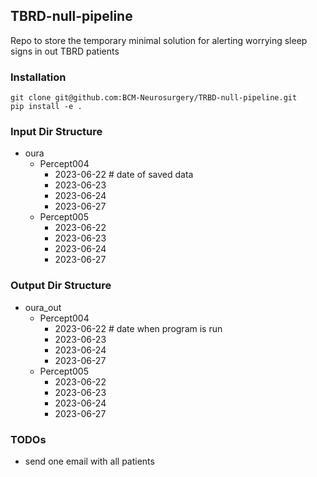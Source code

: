 ## TBRD-null-pipeline
Repo to store the temporary minimal solution for alerting worrying sleep signs in out TBRD patients


### Installation
```
git clone git@github.com:BCM-Neurosurgery/TRBD-null-pipeline.git
pip install -e .
```

### Input Dir Structure
- oura
    - Percept004
        - 2023-06-22 # date of saved data
        - 2023-06-23
        - 2023-06-24
        - 2023-06-27
    - Percept005
        - 2023-06-22
        - 2023-06-23
        - 2023-06-24
        - 2023-06-27


### Output Dir Structure
- oura_out
    - Percept004
        - 2023-06-22 # date when program is run
        - 2023-06-23
        - 2023-06-24
        - 2023-06-27
    - Percept005
        - 2023-06-22
        - 2023-06-23
        - 2023-06-24
        - 2023-06-27


### TODOs
- send one email with all patients